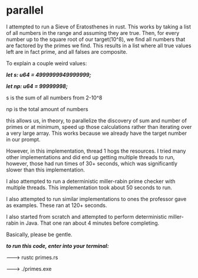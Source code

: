 # parallel

I attempted to run a Sieve of Eratosthenes in rust. This works by taking a list of all numbers in the range and assuming they are true. Then, for every
number up to the square root of our target(10^8), we find all numbers that are factored by the primes we find. This results in a list where all true values left
are in fact prime, and all falses are composite.

To explain a couple weird values:

***let s: u64 = 4999999949999999;***

***let np: u64 = 99999998;***

s is the sum of all numbers from 2-10^8

np is the total amount of numbers

this allows us, in theory, to parallelize the discovery of sum and number of primes or at minimum, speed up those calculations rather than iterating over
a very large array. This works because we already have the target number in our prompt.

However, in this implementation, thread 1 hogs the resources. I tried many other implementations
and did end up getting multiple threads to run, however, those had run times of 30+ seconds, which was significantly slower than this implementation. 

I also attempted to run a deterministic miller-rabin prime checker with multiple threads. This implementation took about 50 seconds to run.

I also attempted to run similar implementations to ones the professor gave as examples. These ran at 120+ seconds.

I also started from scratch and attempted to perform deterministic miller-rabin in Java. That one ran about 4 minutes before completing.

Basically, please be gentle.



***to run this code, enter into your terminal:***

--->    rustc primes.rs

--->    ./primes.exe
